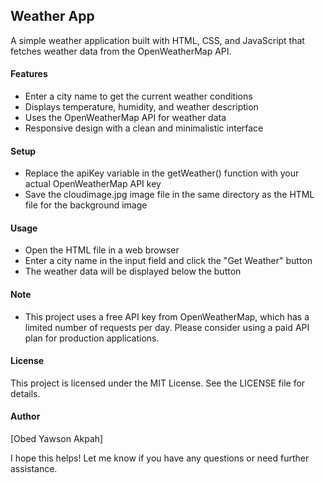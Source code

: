 ## Weather App

A simple weather application built with HTML, CSS, and JavaScript that fetches weather data from the OpenWeatherMap API.

#### Features

- Enter a city name to get the current weather conditions
- Displays temperature, humidity, and weather description
- Uses the OpenWeatherMap API for weather data
- Responsive design with a clean and minimalistic interface

#### Setup

- Replace the apiKey variable in the getWeather() function with your actual OpenWeatherMap API key
- Save the cloudimage.jpg image file in the same directory as the HTML file for the background image

#### Usage

- Open the HTML file in a web browser
- Enter a city name in the input field and click the "Get Weather" button
- The weather data will be displayed below the button

#### Note

- This project uses a free API key from OpenWeatherMap, which has a limited number of requests per day. Please consider using a paid API plan for production applications.

#### License

This project is licensed under the MIT License. See the LICENSE file for details.

#### Author

[Obed Yawson Akpah]

I hope this helps! Let me know if you have any questions or need further assistance.